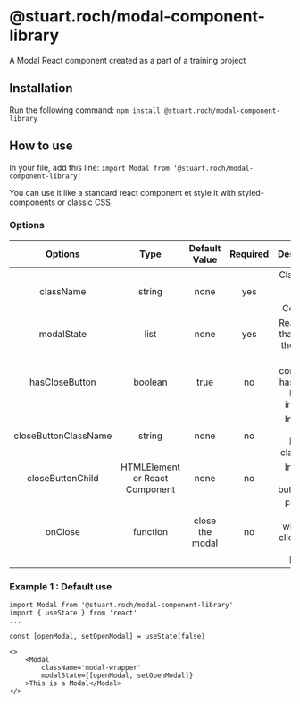 # @stuart.roch/modal-component-library

A Modal React component created as a part of a training project
## Installation

Run the following command:
`npm install @stuart.roch/modal-component-library`

## How to use

In your file, add this line:
`import Modal from '@stuart.roch/modal-component-library'`

You can use it like a standard react component et style it with styled-components or classic CSS

### Options 

| Options | Type | Default Value | Required | Description |
|:---:|:---:|:---:|:---:|:---:|
| className | string | none | yes | ClassName of the Modal Container |
| modalState | list | none | yes | React State that control the render |
| hasCloseButton | boolean | true | no | The component has a close button included |
| closeButtonClassName | string | none | no | Included close button classname |
| closeButtonChild | HTMLElement or React Component | none | no | Included close button child |
| onClose | function | close the modal | no | Function called when you click on the close button |


### Example 1 : Default use

```React
import Modal from '@stuart.roch/modal-component-library'
import { useState } from 'react'
...

const [openModal, setOpenModal] = useState(false)

<>
    <Modal 
        className='modal-wrapper'
        modalState={[openModal, setOpenModal]}
    >This is a Modal</Modal>
</>


```
